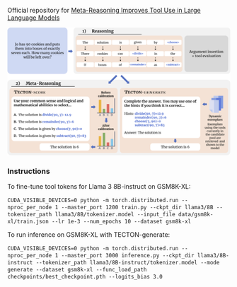 Official repository for [Meta-Reasoning Improves Tool Use in Large Language Models](https://arxiv.org/abs/2411.04535)



![ToolDec](./figures/main.png)


### Instructions

To fine-tune tool tokens for Llama 3 8B-instruct on GSM8K-XL:

````
CUDA_VISIBLE_DEVICES=0 python -m torch.distributed.run --nproc_per_node 1 --master_port 1200 train.py --ckpt_dir llama3/8B --tokenizer_path llama3/8B/tokenizer.model --input_file data/gsm8k-xl/train.json --lr 1e-3 --num_epochs 10 --dataset gsm8k-xl
````

To run inference on GSM8K-XL with TECTON-generate:

````
CUDA_VISIBLE_DEVICES=0 python -m torch.distributed.run --nproc_per_node 1 --master_port 3000 inference.py --ckpt_dir llama3/8B-instruct --tokenizer_path llama3/8B-instruct/tokenizer.model --mode generate --dataset gsm8k-xl --func_load_path checkpoints/best_checkpoint.pth --logits_bias 3.0
````
